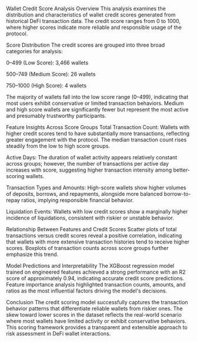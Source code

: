 Wallet Credit Score Analysis
Overview
This analysis examines the distribution and characteristics of wallet credit scores generated from historical DeFi transaction data. The credit score ranges from 0 to 1000, where higher scores indicate more reliable and responsible usage of the protocol.

Score Distribution
The credit scores are grouped into three broad categories for analysis:

0–499 (Low Score): 3,466 wallets

500–749 (Medium Score): 26 wallets

750–1000 (High Score): 4 wallets

The majority of wallets fall into the low score range (0–499), indicating that most users exhibit conservative or limited transaction behaviors. Medium and high score wallets are significantly fewer but represent the most active and presumably trustworthy participants.

Feature Insights Across Score Groups
Total Transaction Count: Wallets with higher credit scores tend to have substantially more transactions, reflecting greater engagement with the protocol. The median transaction count rises steadily from the low to high score groups.

Active Days: The duration of wallet activity appears relatively constant across groups; however, the number of transactions per active day increases with score, suggesting higher transaction intensity among better-scoring wallets.

Transaction Types and Amounts: High-score wallets show higher volumes of deposits, borrows, and repayments, alongside more balanced borrow-to-repay ratios, implying responsible financial behavior.

Liquidation Events: Wallets with low credit scores show a marginally higher incidence of liquidations, consistent with riskier or unstable behavior.

Relationship Between Features and Credit Scores
Scatter plots of total transactions versus credit scores reveal a positive correlation, indicating that wallets with more extensive transaction histories tend to receive higher scores. Boxplots of transaction counts across score groups further emphasize this trend.

Model Predictions and Interpretability
The XGBoost regression model trained on engineered features achieved a strong performance with an R2 score of approximately 0.94, indicating accurate credit score predictions. Feature importance analysis highlighted transaction counts, amounts, and ratios as the most influential factors driving the model's decisions.

Conclusion
The credit scoring model successfully captures the transaction behavior patterns that differentiate reliable wallets from riskier ones. The skew toward lower scores in the dataset reflects the real-world scenario where most wallets have limited activity or exhibit conservative behaviors. This scoring framework provides a transparent and extensible approach to risk assessment in DeFi wallet interactions.